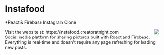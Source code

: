 # Instafood
*React &amp; Firebase Instagram Clone

<img align="right" src="https://creatoratnight.com/github/instafood_logo.png">
Visit the website at: https://instafood.creatoratnight.com
<br/>
Social media platform for sharing pictures built with React and Firebase.
Everything is real-time and doesn't require any page refreshing for loading new posts.
